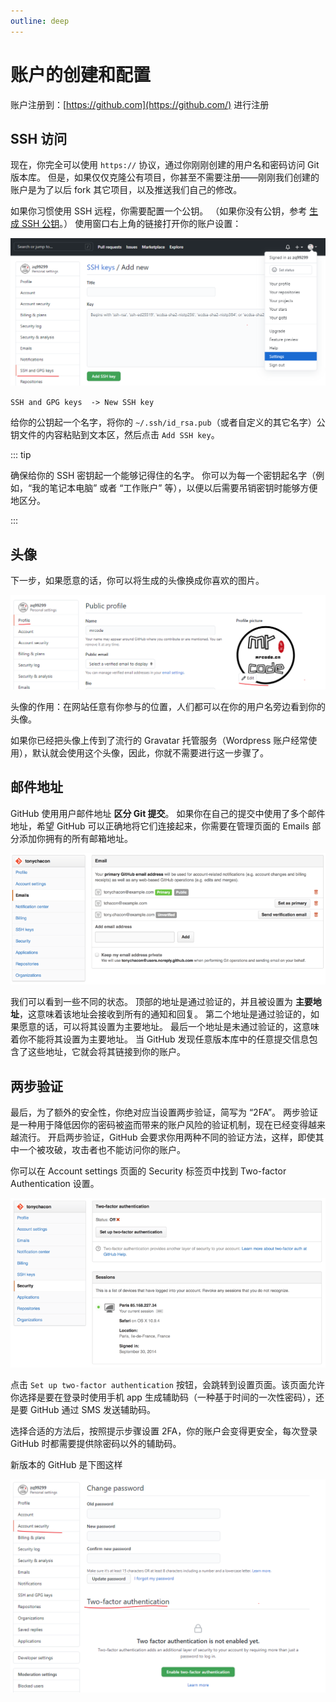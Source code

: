 ```yaml
---
outline: deep
---
```


# 账户的创建和配置

账户注册到：[https://github.com](https://github.com/) 进行注册

## SSH 访问

现在，你完全可以使用 `https://` 协议，通过你刚刚创建的用户名和密码访问 Git 版本库。 但是，如果仅仅克隆公有项目，你甚至不需要注册——刚刚我们创建的账户是为了以后 fork 其它项目，以及推送我们自己的修改。

如果你习惯使用 SSH 远程，你需要配置一个公钥。 （如果你没有公钥，参考 [生成 SSH 公钥](../04/03.md)。） 使用窗口右上角的链接打开你的账户设置：

![image-20201104135523128](./assets/image-20201104135523128.png)

`SSH and GPG keys  -> New SSH key`

给你的公钥起一个名字，将你的 `~/.ssh/id_rsa.pub`（或者自定义的其它名字）公钥文件的内容粘贴到文本区，然后点击 `Add SSH key`。

::: tip

确保给你的 SSH 密钥起一个能够记得住的名字。 你可以为每一个密钥起名字（例如，“我的笔记本电脑” 或者 “工作账户” 等），以便以后需要吊销密钥时能够方便地区分。

:::

## 头像

下一步，如果愿意的话，你可以将生成的头像换成你喜欢的图片。

![image-20201104135834840](./assets/image-20201104135834840.png)

头像的作用：在网站任意有你参与的位置，人们都可以在你的用户名旁边看到你的头像。

如果你已经把头像上传到了流行的 Gravatar 托管服务（Wordpress 账户经常使用），默认就会使用这个头像，因此，你就不需要进行这一步骤了。

## 邮件地址

GitHub 使用用户邮件地址 **区分 Git 提交**。 如果你在自己的提交中使用了多个邮件地址，希望 GitHub 可以正确地将它们连接起来，你需要在管理页面的 Emails 部分添加你拥有的所有邮箱地址。

![添加所有邮件地址。](./assets/dd771d95a80afc997bf119b70f903bed.png)

我们可以看到一些不同的状态。 顶部的地址是通过验证的，并且被设置为 **主要地址**，这意味着该地址会接收到所有的通知和回复。 第二个地址是通过验证的，如果愿意的话，可以将其设置为主要地址。 最后一个地址是未通过验证的，这意味着你不能将其设置为主要地址。 当 GitHub 发现任意版本库中的任意提交信息包含了这些地址，它就会将其链接到你的账户。

## 两步验证

最后，为了额外的安全性，你绝对应当设置两步验证，简写为 “2FA”。 两步验证是一种用于降低因你的密码被盗而带来的账户风险的验证机制，现在已经变得越来越流行。 开启两步验证，GitHub 会要求你用两种不同的验证方法，这样，即使其中一个被攻破，攻击者也不能访问你的账户。

你可以在 Account settings 页面的 Security 标签页中找到 Two-factor Authentication 设置。

![Security 标签页中的 2FA](./assets/17610047485391f20b7c97499b3f7a73.png)

点击  `Set up two-factor authentication` 按钮，会跳转到设置页面。该页面允许你选择是要在登录时使用手机 app 生成辅助码（一种基于时间的一次性密码），还是要 GitHub 通过 SMS 发送辅助码。

选择合适的方法后，按照提示步骤设置 2FA，你的账户会变得更安全，每次登录 GitHub 时都需要提供除密码以外的辅助码。

新版本的 GitHub 是下图这样

![image-20201104140244760](./assets/image-20201104140244760.png)
